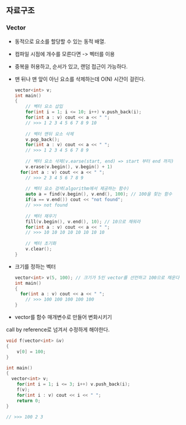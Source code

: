 ## 자료구조

### Vector

- 동적으로 요소를 할당할 수 있는 동적 배열.

- 컴파일 시점에 개수를 모른다면 -> 벡터를 이용

- 중복을 허용하고, 순서가 있고, 랜덤 접근이 가능하다.

- 맨 뒤나 맨 앞이 아닌 요소를 삭제하는데 O(N) 시간이 걸린다.

  

  ```c++
  vector<int> v;
  int main()
  {
      // 벡터 요소 삽입
      for(int i = 1; i <= 10; i++) v.push_back(i);
      for(int a : v) cout << a << " ";
      // >>> 1 2 3 4 5 6 7 8 9 10
      
      // 벡터 맨뒤 요소 삭제
      v.pop_back();
      for(int a : v) cout << a << " ";
      // >>> 1 2 3 4 5 6 7 8 9
      
      // 벡터 요소 삭제(v.earse(start, end) => start 부터 end 까지)
      v.erase(v.begin(), v.begin() + 1)
  	for(int a : v) cout << a << " ";
      // >>> 2 3 4 5 6 7 8 9
      
      // 벡터 요소 검색(algorithm에서 제공하는 함수)
      auto a = find(v.begin(), v.end(), 100); // 100을 찾는 함수
      if(a == v.end()) cout << "not found";
      // >>> not found
      
      // 벡터 채우기
      fill(v.begin(), v.end(), 10); // 10으로 채워라
      for(int a : v) cout << a << " ";
      // >>> 10 10 10 10 10 10 10 10
      
      // 벡터 초기화
      v.clear();
  }
  ```

- 크기를 정하는 벡터

  ```c++
  vector<int> v(5, 100); // 크기가 5인 vector를 선언하고 100으로 채운다
  int main()
  {
  	for(int a : v) cout << a << " ";
      // >>> 100 100 100 100 100
  }
  ```

-  vector를 함수 매개변수로 만들어 변화시키기

  call by reference로 넘겨서 수정하게 해야한다.

  ```c++
  void f(vector<int> &v)
  {
      v[0] = 100;
  }
  
  int main()
  {
  	vector<int> v;
      for(int i = 1; i <= 3; i++) v.push_back(i);
      f(v);
      for(int i : v) cout << i << " ";
      return 0;
  }
  
  // >>> 100 2 3
  ```

  
